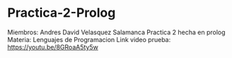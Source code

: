 # Practica-2-Prolog
Miembros: Andres David Velasquez Salamanca
Practica 2 hecha en prolog
Materia: Lenguajes de Programacion
Link video prueba: https://youtu.be/8GRoaA5ty5w
